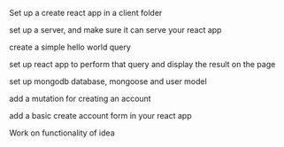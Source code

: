 Set up a create react app in a client folder

set up a server, and make sure it can serve your react app

create a simple hello world query

set up react app to perform that query and display the result on the page

set up mongodb database, mongoose and user model

add a mutation for creating an account

add a basic create account form in your react app

Work on functionality of idea
